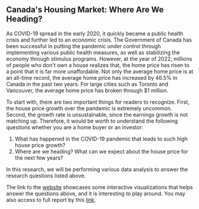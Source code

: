 ## Canada's Housing Market: Where Are We Heading?

As COVID-19 spread in the early 2020, it quickly became a public health crisis and further led to an economic crisis. The Government of Canada has been successful in putting the pandemic under control through implementing various public health measures, as well as stabilizing the economy through stimulus programs. However, at the year of 2022, millions of people who don't own a house realizes that, the home price has risen to a point that it is far more unaffordable. Not only the average home price is at an all-time record, the average home price has increased by 46.5% in Canada in the past two years. For large cities such as Toronto and Vancouver, the average home price has broken through \$1 million.

To start with, there are two important things for readers to recognize. First, the house price growth over the pandemic is extremely uncommon. Second, the growth rate is unsustainable, since the earnings growth is not matching up. Therefore, it would be worth to understand the following questions whether you are a home buyer or an investor:

1.  What has happened in the COVID-19 pandemic that leads to such high house price growth?
2.  Where are we heading? What can we expect about the house price for the next few years?

In this research, we will be performing various data analysis to answer the research questions listed above.

The link to the [website](https://howardchen123.github.io/JSC370-Website/) showcases some interactive visualizations that helps answer the questions above, and it is interesting to play around. You may also access to full report by this <a href="jsc370_report.pdf" download>link</a>.
